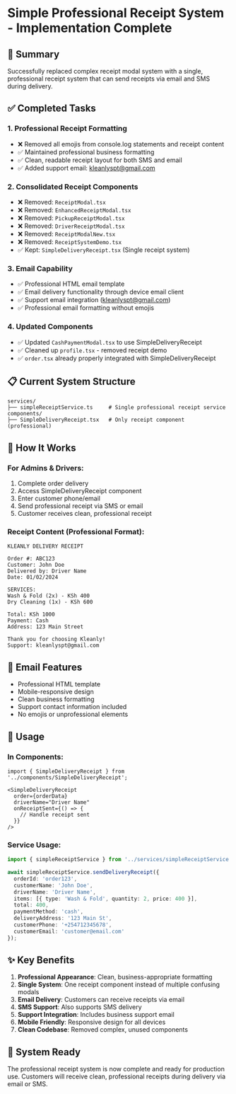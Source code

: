 # Simple Professional Receipt System - Implementation Complete

## 🎯 Summary
Successfully replaced complex receipt modal system with a single, professional receipt system that can send receipts via email and SMS during delivery.

## ✅ Completed Tasks

### 1. Professional Receipt Formatting
- ❌ Removed all emojis from console.log statements and receipt content
- ✅ Maintained professional business formatting
- ✅ Clean, readable receipt layout for both SMS and email
- ✅ Added support email: kleanlyspt@gmail.com

### 2. Consolidated Receipt Components
- ❌ Removed: `ReceiptModal.tsx`
- ❌ Removed: `EnhancedReceiptModal.tsx` 
- ❌ Removed: `PickupReceiptModal.tsx`
- ❌ Removed: `DriverReceiptModal.tsx`
- ❌ Removed: `ReceiptModalNew.tsx`
- ❌ Removed: `ReceiptSystemDemo.tsx`
- ✅ Kept: `SimpleDeliveryReceipt.tsx` (Single receipt system)

### 3. Email Capability
- ✅ Professional HTML email template
- ✅ Email delivery functionality through device email client
- ✅ Support email integration (kleanlyspt@gmail.com)
- ✅ Professional email formatting without emojis

### 4. Updated Components
- ✅ Updated `CashPaymentModal.tsx` to use SimpleDeliveryReceipt
- ✅ Cleaned up `profile.tsx` - removed receipt demo
- ✅ `order.tsx` already properly integrated with SimpleDeliveryReceipt

## 📋 Current System Structure

```
services/
├── simpleReceiptService.ts     # Single professional receipt service
components/
├── SimpleDeliveryReceipt.tsx   # Only receipt component (professional)
```

## 🔧 How It Works

### For Admins & Drivers:
1. Complete order delivery
2. Access SimpleDeliveryReceipt component
3. Enter customer phone/email
4. Send professional receipt via SMS or email
5. Customer receives clean, professional receipt

### Receipt Content (Professional Format):
```
KLEANLY DELIVERY RECEIPT

Order #: ABC123
Customer: John Doe
Delivered by: Driver Name
Date: 01/02/2024

SERVICES:
Wash & Fold (2x) - KSh 400
Dry Cleaning (1x) - KSh 600

Total: KSh 1000
Payment: Cash
Address: 123 Main Street

Thank you for choosing Kleanly!
Support: kleanlyspt@gmail.com
```

## 📧 Email Features
- Professional HTML template
- Mobile-responsive design
- Clean business formatting
- Support contact information included
- No emojis or unprofessional elements

## 🚀 Usage

### In Components:
```tsx
import { SimpleDeliveryReceipt } from '../components/SimpleDeliveryReceipt';

<SimpleDeliveryReceipt
  order={orderData}
  driverName="Driver Name"
  onReceiptSent={() => {
    // Handle receipt sent
  }}
/>
```

### Service Usage:
```typescript
import { simpleReceiptService } from '../services/simpleReceiptService';

await simpleReceiptService.sendDeliveryReceipt({
  orderId: 'order123',
  customerName: 'John Doe',
  driverName: 'Driver Name',
  items: [{ type: 'Wash & Fold', quantity: 2, price: 400 }],
  total: 400,
  paymentMethod: 'cash',
  deliveryAddress: '123 Main St',
  customerPhone: '+254712345678',
  customerEmail: 'customer@email.com'
});
```

## ✨ Key Benefits

1. **Professional Appearance**: Clean, business-appropriate formatting
2. **Single System**: One receipt component instead of multiple confusing modals
3. **Email Delivery**: Customers can receive receipts via email
4. **SMS Support**: Also supports SMS delivery
5. **Support Integration**: Includes business support email
6. **Mobile Friendly**: Responsive design for all devices
7. **Clean Codebase**: Removed complex, unused components

## 🎉 System Ready
The professional receipt system is now complete and ready for production use. Customers will receive clean, professional receipts during delivery via email or SMS.
